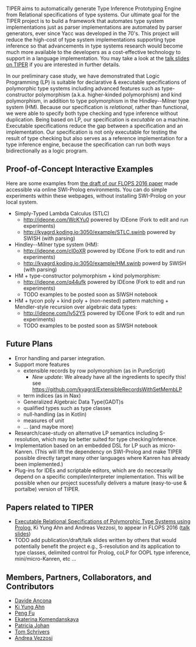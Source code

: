TIPER aims to automatically generate
Type Inference Prototyping Engine from Relational specifications of
type systems. Our ultimate goal for the TIPER project is to build a framework
that automates type system implementations just as parser implementations are
automated by parser generators, ever since Yacc was developed in the 70's.
This project will reduce the high-cost of type system implementations supporting
type inference so that advancements in type systems research would become much
more available to the developers as a cost-effective technology to support in
a language implementation. You may take a look at
the [talk slides on TIPER](http://slides.com/kyagrd/tiperdundee) if you are
interested in further details.

In our preliminary case study, we have demonstrated that Logic Programming (LP) is suitable for declarative & executable specifications of polymorphic type systems including advanced features such as type-constructor polymorphism (a.k.a. higher-kinded polymorphism) and kind polymorphism, in addition to type polymorphism in the Hindley--Milner type system (HM). Because our specification is _relational_, rather than functional, we were able to specify both type checking and type inference without duplication. Being based on LP, our specification is _excutable_ on a machine. Executable specifications reduce the gap between a specification and an implementation. Our specification is not only executable for testing the result of type checking but also serves as a reference implementation for a type inference engine, because the specification can run both ways bidirectionally as a logic program.

## Proof-of-Concept Interactive Examples
Here are some examples from [the draft of our FLOPS 2016 paper](https://www.sharelatex.com/project/557756cfdfb75ebd54bf5807) made
accessible via online SWI-Prolog environments. You can do simple experiments within these webpages, without installing SWI-Prolog on your local system.

* Simply-Typed Lambda Calculus (STLC)
  - http://ideone.com/WcKYu0
    powered by IDEone (Fork to edit and run experiments)
  - http://kyagrd.koding.io:3050/example/STLC.swinb
    powered by SWISH (with parsing)
* Hindley--Milner type system (HM):
  - http://ideone.com/cI0oXR
    powered by IDEone (Fork to edit and run experiments)
  - http://kyagrd.koding.io:3050/example/HM.swinb
    powerd by SWISH (with parsing)
* HM + type-constructor polymorphism + kind polymorphism:
  - http://ideone.com/q44ufk
    powered by IDEone (Fork to edit and run experiments)
  - TODO examples to be posted soon as SIWSH notebook
* HM + tycon poly + kind poly + (non-nested) pattern matching + Mendler-style recursion over algebraic data types:
  - http://ideone.com/Iv52Y5
    powered by IDEone (Fork to edit and run experiments)
  - TODO examples to be posted soon as SIWSH notebook

## Future Plans
* Error handling and parser integration.
* Support more features
  - extensible records by row polymorphism (as in PureScript)
    - *New update*: We already have all the ingredients to specify this!
    see https://github.com/kyagrd/ExtensibleRecordsWithSetMembLP
  - term indices (as in Nax)
  - Generalized Algebraic Data Type(GADT)s
  - qualified types such as type classes
  - null-handling (as in Kotlin)
  - measures of unit
  - ... (and maybe more)
* Research/case-study on alternative LP semantics including S-resolution, which may be better suited for type checking/inference.
* Implementation based on an embedded DSL for LP such as micro-Kanren. (This will lift the dependency on SWI-Prolog and make TIPER possible directly target many other languages where Kanren has already been implemented.)
* Plug-ins for IDEs and scriptable editors, which are do neccesarily depend on a specific compiler/interpreter implementation.  This will be possible when our project sucessfully delivers a mature (easy-to-use & portalbe) version of TIPER.

## Papers related to TIPER
* [Executable Relational Specifications of Polymorphic Type Systems using Prolog](https://www.sharelatex.com/project/557756cfdfb75ebd54bf5807),
  Ki Yung Ahn and Andreas Vezzosi, to appear in FLOPS 2016
  ([talk slides](http://slides.com/kyagrd/tiperdundee))
* TODO add publication/draft/talk slides written by others that would potentially benefit the project
  e.g., S-resolution and its application to type classes, delimited control for Prolog,
  coLP for OOPL type inference, mini/micro-Kanren, etc ...

## Members, Partners, Collaborators, and Contributors
* [Davide Ancona](http://www.disi.unige.it/person/AnconaD/)
* [Ki Yung Ahn](http://kyagrd.github.io/)
* [Peng Fu](http://staff.computing.dundee.ac.uk/pengfu/)
* [Ekaterina Komendanskaya](http://staff.computing.dundee.ac.uk/katya/)
* [Patricia Johan](http://cs.appstate.edu/~johannp/)
* [Tom Schrivers](http://people.cs.kuleuven.be/~tom.schrijvers/)
* [Andrea Vezzosi](http://www.cse.chalmers.se/~vezzosi/)

